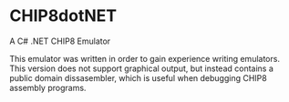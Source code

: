 # CHIP8dotNET
A C# .NET CHIP8 Emulator

This emulator was written in order to gain experience writing emulators. This version does not support graphical output, but instead contains a public domain dissasembler, which is useful when debugging CHIP8 assembly programs.
